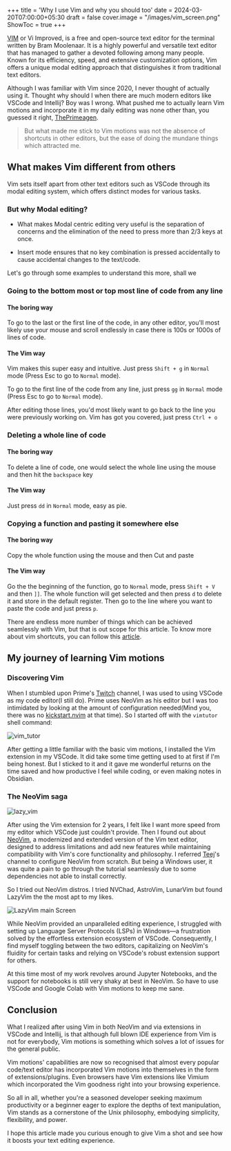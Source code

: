 +++
title = 'Why I use Vim and why you should too'
date = 2024-03-20T07:00:00+05:30
draft = false
cover.image = "/images/vim_screen.png"
ShowToc = true
+++

[VIM](https://www.vim.org/) or Vi Improved, is a free and open-source text editor for the terminal written by Bram Moolenaar.
It is a highly powerful and versatile text editor that has managed to gather a devoted following among many people. Known for its efficiency, speed, and extensive customization options, Vim offers a unique modal editing approach that distinguishes it from traditional text editors. 

Although I was familiar with Vim since 2020, I never thought of actually using it. Thought why should I when there are much modern editors like VSCode and Intellij? Boy was I wrong. 
What pushed me to actually learn Vim motions and incorporate it in my daily editing was none other than, you guessed it right, [ThePrimeagen](https://twitter.com/ThePrimeagen).

> But what made me stick to Vim motions was not the absence of shortcuts in other editors, but the ease of doing the mundane things which attracted me.

## What makes Vim different from others

Vim sets itself apart from other text editors such as VSCode through its modal editing system, which offers distinct modes for various tasks.

### But why Modal editing?

- What makes Modal centric editing very useful is the separation of concerns and the elimination of the need to press more than 2/3 keys at once.

- Insert mode ensures that no key combination is pressed accidentally to cause accidental changes to the text/code.

Let's go through some examples to understand this more, shall we

### Going to the bottom most or top most line of code from any line

#### The boring way
To go to the last or the first line of the code, in any other editor, you'll most likely use your mouse and scroll endlessly in case there is 100s or 1000s of lines of code. 
#### The Vim way
Vim makes this super easy and intuitive. Just press `Shift + g` in `Normal` mode (Press Esc to go to `Normal` mode).

To go to the first line of the code from any line, just press `gg` in `Normal` mode (Press Esc to go to `Normal` mode).

After editing those lines, you'd most likely want to go back to the line you were previously working on. Vim has got you covered, just press `Ctrl + o`

### Deleting a whole line of code

#### The boring way
To delete a line of code, one would select the whole line using the mouse and then hit the `backspace` key

#### The Vim way
Just press `dd` in `Normal` mode, easy as pie.

### Copying a function and pasting it somewhere else

#### The boring way
Copy the whole function using the mouse and then Cut and paste

#### The Vim way
Go the the beginning of the function, go to `Normal` mode, press `Shift + V` and then `]]`. The whole function will get selected and then press `d` to delete it and store in the default register.
Then go to the line where you want to paste the code and just press `p`.

There are endless more number of things which can be achieved seamlessly with Vim, but that is out scope for this article. To know more about vim shortcuts, you can follow this [article](https://vim.rtorr.com/).


## My journey of learning Vim motions

### Discovering Vim

When I stumbled upon Prime's [Twitch](https://www.twitch.tv/ThePrimeagen) channel, I was used to using VSCode as my code editor(I still do). Prime uses NeoVim as his editor but I was too intimidated by looking at the amount of configuration needed(Mind you, there was no [kickstart.nvim](https://github.com/nvim-lua/kickstart.nvim) at that time). So I started off with the `vimtutor` shell command:


![vim_tutor](/images/vimtutor.png)

After getting a little familiar with the basic vim motions, I installed the Vim extension in my VSCode. It did take some time getting used to at first if I'm being honest. But I sticked to it and it gave me wonderful returns on the time saved and how productive I feel while coding, or even making notes in Obsidian.

### The NeoVim saga

![lazy_vim](/images/lazy_vim_screen.png)

After using the Vim extension for 2 years, I felt like I want more speed from my editor which VSCode just couldn't provide. Then I found out about [NeoVim](https://neovim.io/), a modernized and extended version of the Vim text editor, designed to address limitations and add new features while maintaining compatibility with Vim's core functionality and philosophy. I referred [Teej](https://www.youtube.com/@teej_dv)'s channel to configure NeoVim from scratch. But being a Windows user, it was quite a pain to go through the tutorial seamlessly due to some dependencies not able to install correctly.

So I tried out NeoVim distros. I tried NVChad, AstroVim, LunarVim but found LazyVim the the most apt to my likes.

![LazyVim main Screen](/images/lazy_vim.png)

While NeoVim provided an unparalleled editing experience, I struggled with setting up Language Server Protocols (LSPs) in Windows—a frustration solved by the effortless extension ecosystem of VSCode. Consequently, I find myself toggling between the two editors, capitalizing on NeoVim's fluidity for certain tasks and relying on VSCode's robust extension support for others.

At this time most of my work revolves around Jupyter Notebooks, and the support for notebooks is still very shaky at best in NeoVim. So have to use VSCode and Google Colab with Vim motions to keep me sane.

## Conclusion

What I realized after using Vim in both NeoVim and via extensions in VSCode and Intellij, is that although full blown IDE experience from Vim is not for everybody, Vim motions is something which solves a lot of issues for the general public.

Vim motions' capabilities are now so recognised that almost every popular code/text editor has incorporated Vim motions into themselves in the form of extensions/plugins. Even browsers have Vim extensions like Vimium which incorporated the Vim goodness right into your browsing experience.

So all in all, whether you're a seasoned developer seeking maximum productivity or a beginner eager to explore the depths of text manipulation, Vim stands as a cornerstone of the Unix philosophy, embodying simplicity, flexibility, and power.

I hope this article made you curious enough to give Vim a shot and see how it boosts your text editing experience.